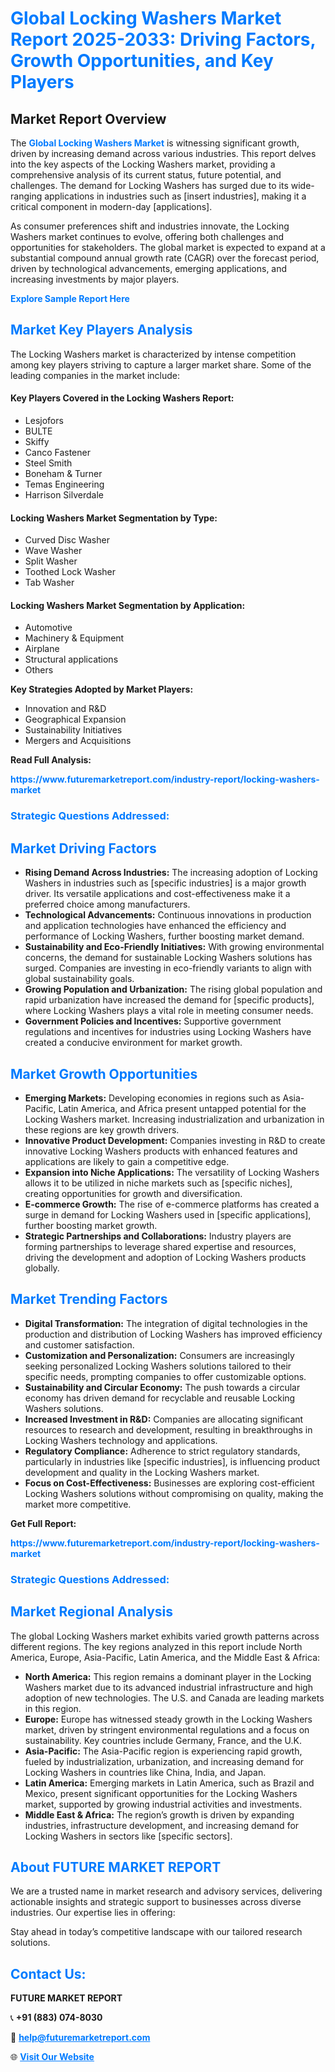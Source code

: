 <h1 style="color: #007BFF;">Global Locking Washers Market Report 2025-2033: Driving Factors, Growth Opportunities, and Key Players</h1>

<section id="overview">
<h2>Market Report Overview</h2>
<p>The <a href="https://www.futuremarketreport.com/industry-report/locking-washers-market" style="color: #007BFF; text-decoration: none;"><strong>Global Locking Washers Market</strong></a> is witnessing significant growth, driven by increasing demand across various industries. This report delves into the key aspects of the Locking Washers market, providing a comprehensive analysis of its current status, future potential, and challenges. The demand for Locking Washers has surged due to its wide-ranging applications in industries such as [insert industries], making it a critical component in modern-day [applications].</p>
<p>As consumer preferences shift and industries innovate, the Locking Washers market continues to evolve, offering both challenges and opportunities for stakeholders. The global market is expected to expand at a substantial compound annual growth rate (CAGR) over the forecast period, driven by technological advancements, emerging applications, and increasing investments by major players.</p>
</section>

<section id="overview">
<p><a href="https://www.futuremarketreport.com/request-sample/reportId=86704" style="color: #007BFF; text-decoration: none;"><strong>Explore Sample Report Here</strong></a></p>
</section>

<section id="key-players">
<h2 style="color: #007BFF;">Market Key Players Analysis</h2>
<p>The Locking Washers market is characterized by intense competition among key players striving to capture a larger market share. Some of the leading companies in the market include:</p>
<h4>Key Players Covered in the Locking Washers Report:</h4>
<ul><li>Lesjofors</li><li>BULTE</li><li>Skiffy</li><li>Canco Fastener</li><li>Steel Smith</li><li>Boneham &amp; Turner</li><li>Temas Engineering</li><li>Harrison Silverdale</li></ul>
<h4>Locking Washers Market Segmentation by Type:</h4>
<ul><li>Curved Disc Washer</li><li>Wave Washer</li><li>Split Washer</li><li>Toothed Lock Washer</li><li>Tab Washer</li></ul>

<h4>Locking Washers Market Segmentation by Application:</h4>
<ul><li>Automotive</li><li>Machinery &amp; Equipment</li><li>Airplane</li><li>Structural applications</li><li>Others</li></ul>
<p><strong>Key Strategies Adopted by Market Players:</strong></p>
<ul>
<li>Innovation and R&D</li>
<li>Geographical Expansion</li>
<li>Sustainability Initiatives</li>
<li>Mergers and Acquisitions</li>
</ul>
</section>

<section>
<p><strong>Read Full Analysis: </strong></p><a href="https://www.futuremarketreport.com/industry-report/locking-washers-market" style="color: #007BFF; text-decoration: none;"><strong>https://www.futuremarketreport.com/industry-report/locking-washers-market</strong></a>
<h3 style="color: #007BFF;">Strategic Questions Addressed:</h3>
</section>

<section id="driving-factors">
<h2 style="color: #007BFF;">Market Driving Factors</h2>
<ul>
<li><strong>Rising Demand Across Industries:</strong> The increasing adoption of Locking Washers in industries such as [specific industries] is a major growth driver. Its versatile applications and cost-effectiveness make it a preferred choice among manufacturers.</li>
<li><strong>Technological Advancements:</strong> Continuous innovations in production and application technologies have enhanced the efficiency and performance of Locking Washers, further boosting market demand.</li>
<li><strong>Sustainability and Eco-Friendly Initiatives:</strong> With growing environmental concerns, the demand for sustainable Locking Washers solutions has surged. Companies are investing in eco-friendly variants to align with global sustainability goals.</li>
<li><strong>Growing Population and Urbanization:</strong> The rising global population and rapid urbanization have increased the demand for [specific products], where Locking Washers plays a vital role in meeting consumer needs.</li>
<li><strong>Government Policies and Incentives:</strong> Supportive government regulations and incentives for industries using Locking Washers have created a conducive environment for market growth.</li>
</ul>
</section>

<section id="growth-opportunities">
<h2 style="color: #007BFF;">Market Growth Opportunities</h2>
<ul>
<li><strong>Emerging Markets:</strong> Developing economies in regions such as Asia-Pacific, Latin America, and Africa present untapped potential for the Locking Washers market. Increasing industrialization and urbanization in these regions are key growth drivers.</li>
<li><strong>Innovative Product Development:</strong> Companies investing in R&D to create innovative Locking Washers products with enhanced features and applications are likely to gain a competitive edge.</li>
<li><strong>Expansion into Niche Applications:</strong> The versatility of Locking Washers allows it to be utilized in niche markets such as [specific niches], creating opportunities for growth and diversification.</li>
<li><strong>E-commerce Growth:</strong> The rise of e-commerce platforms has created a surge in demand for Locking Washers used in [specific applications], further boosting market growth.</li>
<li><strong>Strategic Partnerships and Collaborations:</strong> Industry players are forming partnerships to leverage shared expertise and resources, driving the development and adoption of Locking Washers products globally.</li>
</ul>
</section>

<section id="trending-factors">
<h2 style="color: #007BFF;">Market Trending Factors</h2>
<ul>
<li><strong>Digital Transformation:</strong> The integration of digital technologies in the production and distribution of Locking Washers has improved efficiency and customer satisfaction.</li>
<li><strong>Customization and Personalization:</strong> Consumers are increasingly seeking personalized Locking Washers solutions tailored to their specific needs, prompting companies to offer customizable options.</li>
<li><strong>Sustainability and Circular Economy:</strong> The push towards a circular economy has driven demand for recyclable and reusable Locking Washers solutions.</li>
<li><strong>Increased Investment in R&D:</strong> Companies are allocating significant resources to research and development, resulting in breakthroughs in Locking Washers technology and applications.</li>
<li><strong>Regulatory Compliance:</strong> Adherence to strict regulatory standards, particularly in industries like [specific industries], is influencing product development and quality in the Locking Washers market.</li>
<li><strong>Focus on Cost-Effectiveness:</strong> Businesses are exploring cost-efficient Locking Washers solutions without compromising on quality, making the market more competitive.</li>
</ul>
</section>

<section>
<p><strong>Get Full Report: </strong></p><a href="https://www.futuremarketreport.com/industry-report/locking-washers-market" style="color: #007BFF; text-decoration: none;"><strong>https://www.futuremarketreport.com/industry-report/locking-washers-market</strong></a>
<h3 style="color: #007BFF;">Strategic Questions Addressed:</h3>
</section>


<section id="regional-analysis">
<h2 style="color: #007BFF;">Market Regional Analysis</h2>
<p>The global Locking Washers market exhibits varied growth patterns across different regions. The key regions analyzed in this report include North America, Europe, Asia-Pacific, Latin America, and the Middle East & Africa:</p>
<ul>
<li><strong>North America:</strong> This region remains a dominant player in the Locking Washers market due to its advanced industrial infrastructure and high adoption of new technologies. The U.S. and Canada are leading markets in this region.</li>
<li><strong>Europe:</strong> Europe has witnessed steady growth in the Locking Washers market, driven by stringent environmental regulations and a focus on sustainability. Key countries include Germany, France, and the U.K.</li>
<li><strong>Asia-Pacific:</strong> The Asia-Pacific region is experiencing rapid growth, fueled by industrialization, urbanization, and increasing demand for Locking Washers in countries like China, India, and Japan.</li>
<li><strong>Latin America:</strong> Emerging markets in Latin America, such as Brazil and Mexico, present significant opportunities for the Locking Washers market, supported by growing industrial activities and investments.</li>
<li><strong>Middle East & Africa:</strong> The region’s growth is driven by expanding industries, infrastructure development, and increasing demand for Locking Washers in sectors like [specific sectors].</li>
</ul>
</section>

<footer>
<h2 style="color: #007BFF;">About FUTURE MARKET REPORT</h2>
<p>We are a trusted name in market research and advisory services, delivering actionable insights and strategic support to businesses across diverse industries. Our expertise lies in offering:</p>

<p>Stay ahead in today’s competitive landscape with our tailored research solutions.</p>

<h2 style="color: #007BFF;">Contact Us:</h2>
<p><strong>FUTURE MARKET REPORT</strong></p>
<p>📞 <strong>+91 (883) 074-8030</strong></p>
<p>📧 <strong><a href="mailto:help@futuremarketreport.com" style="color: #007BFF;">help@futuremarketreport.com</a></strong></p>
<p>🌐 <strong><a href="https://www.futuremarketreport.com/" style="color: #007BFF;">Visit Our Website</a></strong></p>
</footer>